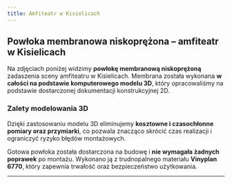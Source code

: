 ```yaml
---
title: Amfiteatr w Kisielicach
---
```


## Powłoka membranowa niskoprężona – amfiteatr w Kisielicach

Na zdjęciach poniżej widzimy **powłokę membranową niskoprężoną** zadaszenia
sceny amfiteatru w Kisielicach. Membrana została wykonana **w całości na
podstawie komputerowego modelu 3D**, który opracowaliśmy na podstawie
dostarczonej dokumentacji konstrukcyjnej 2D.

### Zalety modelowania 3D

Dzięki zastosowaniu modelu 3D eliminujemy **kosztowne i czasochłonne pomiary
oraz przymiarki**, co pozwala znacząco skrócić czas realizacji i ograniczyć
ryzyko błędów montażowych.

Gotowa powłoka została dostarczona na budowę i **nie wymagała żadnych poprawek**
po montażu. Wykonano ją z trudnopalnego materiału **Vinyplan 6770**, który
zapewnia trwałość oraz bezpieczeństwo użytkowania.

---
